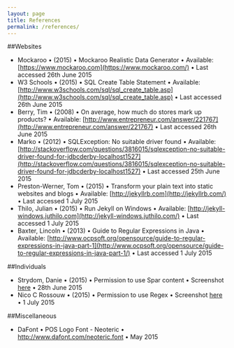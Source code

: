 ```yaml
---
layout: page
title: References
permalink: /references/
---
```

##Websites
- Mockaroo &#x2022; (2015) &#x2022; Mockaroo Realistic Data Generator &#x2022; Available: [https://www.mockaroo.com](https://www.mockaroo.com/) &#x2022; Last accessed 26th June 2015
- W3 Schools &#x2022; (2015) &#x2022; SQL Create Table Statement &#x2022; Available: [http://www.w3schools.com/sql/sql_create_table.asp](http://www.w3schools.com/sql/sql_create_table.asp) &#x2022; Last accessed 26th June 2015
- Berry, Tim &#x2022; (2008) &#x2022; On average, how much do stores mark up products? &#x2022; Available: [http://www.entrepreneur.com/answer/221767](http://www.entrepreneur.com/answer/221767) &#x2022; Last accessed 26th June 2015
- Marko &#x2022; (2012) &#x2022; SQLException: No suitable driver found &#x2022; Available: [http://stackoverflow.com/questions/3816015/sqlexception-no-suitable-driver-found-for-jdbcderby-localhost1527](http://stackoverflow.com/questions/3816015/sqlexception-no-suitable-driver-found-for-jdbcderby-localhost1527) &#x2022; Last accessed 25th June 2015
- Preston-Werner, Tom &#x2022; (2015) &#x2022; Transform your plain text into static websites and blogs &#x2022; Available: [http://jekyllrb.com](http://jekyllrb.com/) &#x2022; Last accessed 1 July 2015
- Thilo, Julian &#x2022; (2015) &#x2022; Run Jekyll on Windows &#x2022; Available: [http://jekyll-windows.juthilo.com](http://jekyll-windows.juthilo.com/) &#x2022; Last accessed 1 July 2015
- Baxter, Lincoln &#x2022; (2013) &#x2022; Guide to Regular Expressions in Java &#x2022; Available: [http://www.ocpsoft.org/opensource/guide-to-regular-expressions-in-java-part-1](http://www.ocpsoft.org/opensource/guide-to-regular-expressions-in-java-part-1/) &#x2022; Last accessed 1 July 2015

##Individuals
- Strydom, Danie &#x2022; (2015) &#x2022; Permission to use Spar content &#x2022; Screenshot [here](http://i.imgur.com/poPU8jX.png) &#x2022; 28th June 2015
- Nico C Rossouw &#x2022; (2015) &#x2022; Permission to use Regex &#x2022; Screenshot [here](http://i.imgur.com/E00Xpye.png) &#x2022; 1 July 2015

##Miscellaneous
- DaFont &#x2022; POS Logo Font - Neoteric &#x2022; http://www.dafont.com/neoteric.font &#x2022; May 2015